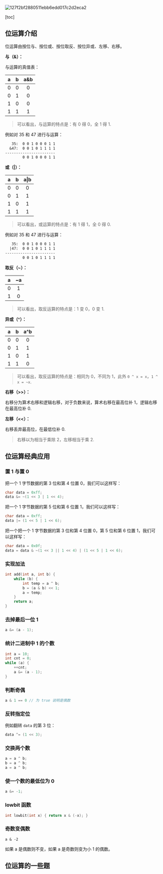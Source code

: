 ![127f2bf2880511ebb6edd017c2d2eca2](https://github.com/XinranSix/docs/assets/62458905/635809a6-da59-4b63-bf34-2d39ef66cf0c)

[toc]

## 位运算介绍

位运算由按位与、按位或、按位取反、按位异或、左移、右移。

**与（&）：**

与运算的真值表：

|  a   |  b   | a&b  |
| :--: | :--: | :--: |
|  0   |  0   |  0   |
|  0   |  1   |  0   |
|  1   |  0   |  0   |
|  1   |  1   |  1   |

> 可以看出，与运算的特点是：有 0 得 0，全 1 得 1.

例如对 35 和 47 进行与运算：

```txt
   35:  0 0 1 0 0 0 1 1
  &47:  0 0 1 0 1 1 1 1
-----------------------
        0 0 1 0 0 0 1 1
```

**或（|）：**

|  a   |  b   | a\|b |
| :--: | :--: | :--: |
|  0   |  0   |  0   |
|  0   |  1   |  1   |
|  1   |  0   |  1   |
|  1   |  1   |  1   |

> 可以看出，或运算的特点是：有 1 得 1，全 0 得 0.

例如对 35 和 47 进行与运算：

```txt
   35:  0 0 1 0 0 0 1 1
  |47:  0 0 1 0 1 1 1 1
-----------------------
        0 0 1 0 1 1 1 1
```

**取反（~）：**

|  a   |  ~a  |
| :--: | :--: |
|  0   |  1   |
|  1   |  0   |

> 可以看出，取反运算的特点是：1 变 0，0 变 1.

**异或（^）：**

|  a   |  b   | a^b  |
| :--: | :--: | :--: |
|  0   |  0   |  0   |
|  0   |  1   |  1   |
|  1   |  0   |  1   |
|  1   |  1   |  0   |

> 可以看出，取反运算的特点是：相同为 0，不同为 1，此外 `0 ^ x = x`，`1 ^ x = ~x`. 

**右移（>>）：**

右移分为算术右移和逻辑右移，对于负数来说，算术右移在最高位补 1，逻辑右移在最高位补 0.

**左移（<<）：**

右移丢弃最高位，在最低位补 0.

> 右移以为相当于乘除 2，左移相当于乘 2.

## 位运算经典应用

### 置 1 与置 0

把一个 1 字节数据的第 3 位和第 4 位置 0，我们可以这样写：

```cpp 
char data = 0xff;
data &= ~(1 << 3 | 1 << 4);
```

把一个 1 字节数据的第 5 位和第 6 位置 1，我们可以这样写：

```cpp 
char data = 0xff;
data |= (1 << 5 | 1 << 6);
```

把一个把一个 1 字节数据的第 3 位和第 4 位置 0，第 5 位和第 6 位置 1，我们可以这样写：

```cpp 
char data = 0x0f;
data = data & ~(1 << 3 || 1 << 4) | (1 << 5 | 1 << 6);
```

### 实现加法

```cpp 
int add(int a, int b) {
    while (b) {
        int temp = a ^ b;
        b = (a & b) << 1;
        a = temp;
    }
    return a;
}  
```

### 去掉最后一位 1

```cpp 
a &= (a - 1);
```

### 统计二进制中 1 的个数

```cpp 
int a = 10;
int cnt = 0;
while (a) {
    ++cnt;
    a &= (a - 1);
}
```

### 判断奇偶

```cpp
a & 1 == 0 // 为 true 说明是偶数
```

### 反转指定位

例如翻转 `data` 的第 3 位：

```cpp
data ^= (1 << 3);
```

### 交换两个数

```cpp
a = a ^ b;
b = a ^ b;
a = a ^ b;
```

### 使一个数的最低位为 0

```cpp
a &= -1;
```

### lowbit 函数

```cpp
int lowbit(int x) { return x & (-x); }
```

### 奇数变偶数

```
a & -2
```

如果 a 是偶数则不变，如果 a 是奇数则变为小 1 的偶数。

## 位运算的一些题

